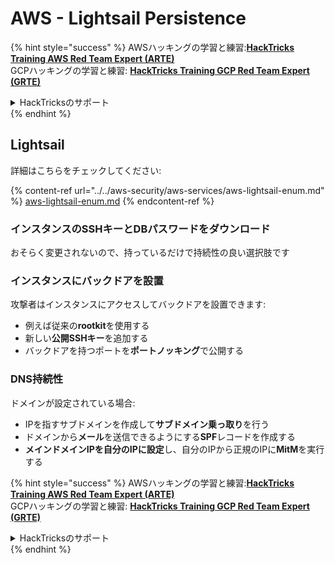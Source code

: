 # AWS - Lightsail Persistence

{% hint style="success" %}
AWSハッキングの学習と練習:<img src="/.gitbook/assets/image.png" alt="" data-size="line">[**HackTricks Training AWS Red Team Expert (ARTE)**](https://training.hacktricks.xyz/courses/arte)<img src="/.gitbook/assets/image.png" alt="" data-size="line">\
GCPハッキングの学習と練習: <img src="/.gitbook/assets/image (2).png" alt="" data-size="line">[**HackTricks Training GCP Red Team Expert (GRTE)**<img src="/.gitbook/assets/image (2).png" alt="" data-size="line">](https://training.hacktricks.xyz/courses/grte)

<details>

<summary>HackTricksのサポート</summary>

* [**サブスクリプションプラン**](https://github.com/sponsors/carlospolop)をチェック！
* 💬 [**Discordグループ**](https://discord.gg/hRep4RUj7f)に参加するか、[**telegramグループ**](https://t.me/peass)に参加するか、**Twitter** 🐦 [**@hacktricks\_live**](https://twitter.com/hacktricks\_live)**をフォロー**してください。
* **HackTricks**と**HackTricks Cloud**のGitHubリポジトリにPRを提出して**ハッキングテクニックを共有**してください。

</details>
{% endhint %}

## Lightsail

詳細はこちらをチェックしてください:

{% content-ref url="../../aws-security/aws-services/aws-lightsail-enum.md" %}
[aws-lightsail-enum.md](../../aws-security/aws-services/aws-lightsail-enum.md)
{% endcontent-ref %}

### インスタンスのSSHキーとDBパスワードをダウンロード

おそらく変更されないので、持っているだけで持続性の良い選択肢です

### インスタンスにバックドアを設置

攻撃者はインスタンスにアクセスしてバックドアを設置できます:

* 例えば従来の**rootkit**を使用する
* 新しい**公開SSHキー**を追加する
* バックドアを持つポートを**ポートノッキング**で公開する

### DNS持続性

ドメインが設定されている場合:

* IPを指すサブドメインを作成して**サブドメイン乗っ取り**を行う
* ドメインから**メール**を送信できるようにする**SPF**レコードを作成する
* **メインドメインIPを自分のIPに設定**し、自分のIPから正規のIPに**MitM**を実行する

{% hint style="success" %}
AWSハッキングの学習と練習:<img src="/.gitbook/assets/image.png" alt="" data-size="line">[**HackTricks Training AWS Red Team Expert (ARTE)**](https://training.hacktricks.xyz/courses/arte)<img src="/.gitbook/assets/image.png" alt="" data-size="line">\
GCPハッキングの学習と練習: <img src="/.gitbook/assets/image (2).png" alt="" data-size="line">[**HackTricks Training GCP Red Team Expert (GRTE)**<img src="/.gitbook/assets/image (2).png" alt="" data-size="line">](https://training.hacktricks.xyz/courses/grte)

<details>

<summary>HackTricksのサポート</summary>

* [**サブスクリプションプラン**](https://github.com/sponsors/carlospolop)をチェック！
* 💬 [**Discordグループ**](https://discord.gg/hRep4RUj7f)に参加するか、[**telegramグループ**](https://t.me/peass)に参加するか、**Twitter** 🐦 [**@hacktricks\_live**](https://twitter.com/hacktricks\_live)**をフォロー**してください。
* **HackTricks**と**HackTricks Cloud**のGitHubリポジトリにPRを提出して**ハッキングテクニックを共有**してください。

</details>
{% endhint %}
